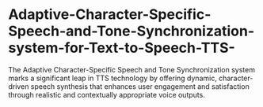 # Adaptive-Character-Specific-Speech-and-Tone-Synchronization-system-for-Text-to-Speech-TTS-
The Adaptive Character-Specific Speech and Tone Synchronization system marks a significant leap in TTS technology by offering dynamic, character-driven speech synthesis that enhances user engagement and satisfaction through realistic and contextually appropriate voice outputs.
